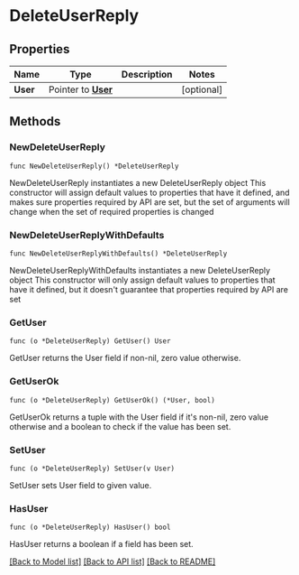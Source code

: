 # DeleteUserReply

## Properties

Name | Type | Description | Notes
------------ | ------------- | ------------- | -------------
**User** | Pointer to [**User**](User.md) |  | [optional] 

## Methods

### NewDeleteUserReply

`func NewDeleteUserReply() *DeleteUserReply`

NewDeleteUserReply instantiates a new DeleteUserReply object
This constructor will assign default values to properties that have it defined,
and makes sure properties required by API are set, but the set of arguments
will change when the set of required properties is changed

### NewDeleteUserReplyWithDefaults

`func NewDeleteUserReplyWithDefaults() *DeleteUserReply`

NewDeleteUserReplyWithDefaults instantiates a new DeleteUserReply object
This constructor will only assign default values to properties that have it defined,
but it doesn't guarantee that properties required by API are set

### GetUser

`func (o *DeleteUserReply) GetUser() User`

GetUser returns the User field if non-nil, zero value otherwise.

### GetUserOk

`func (o *DeleteUserReply) GetUserOk() (*User, bool)`

GetUserOk returns a tuple with the User field if it's non-nil, zero value otherwise
and a boolean to check if the value has been set.

### SetUser

`func (o *DeleteUserReply) SetUser(v User)`

SetUser sets User field to given value.

### HasUser

`func (o *DeleteUserReply) HasUser() bool`

HasUser returns a boolean if a field has been set.


[[Back to Model list]](../README.md#documentation-for-models) [[Back to API list]](../README.md#documentation-for-api-endpoints) [[Back to README]](../README.md)


